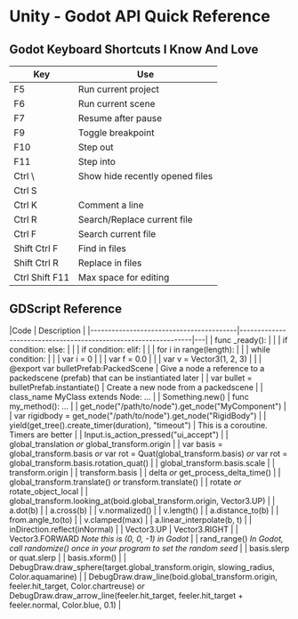 # Unity - Godot API Quick Reference

## Godot Keyboard Shortcuts I Know And Love

| Key | Use |
|-----|-----|
| F5 | Run current project |
| F6 | Run current scene |
| F7 | Resume after pause |
| F9 | Toggle breakpoint |
| F10 | Step out |
| F11 | Step into |
| Ctrl  \ | Show hide recently opened files |
| Ctrl  S | |
| Ctrl  K | Comment a line |
| Ctrl R | Search/Replace current file |
| Ctrl F | Search current file |
| Shift Ctrl F | Find in files |
| Shift Ctrl R | Replace in files |
| Ctrl Shift F11 | Max space for editing |

## GDScript Reference 

|Code | Description                                            |
|-----------------------------------------|----------------------------------------------------------------|---|
| func _ready():                                              |  |
| if condition:  else:                                     |  |
| if condition:  elif:                                     |  |
| for i in range(length):                                  |  |
| while condition:                                          |  |
| var i = 0                                                      | |
| var f = 0.0                                                    | | 
| var v = Vector3(1, 2, 3)                                       | |
| @export var bulletPrefab:PackedScene | Give a node a reference to a packedscene (prefab) that can be instiantiated later | 
| var bullet = bulletPrefab.instantiate() | Create a new node from a packedscene
|
| class_name MyClass extends Node: ...                            |
| Something.new()
| func my_method(): ...                                          |
| get_node("/path/to/node").get_node("MyComponent")               |
| var rigidbody = get_node("/path/to/node").get_node("RigidBody") |
| yield(get_tree().create_timer(duration), "timeout")            | This is a coroutine. Timers are better |
| Input.is_action_pressed("ui_accept")                           |
| global_translation *or* global_transform.origin                                                      |
| var basis = global_transform.basis *or* var rot = Quat(global_transform.basis) *or* var rot = global_transform.basis.rotation_quat()                                       |
| global_transform.basis.scale                                                 |
| transform.origin |
| transform.basis |
| delta *or* get_process_delta_time() |
| global_transform.translate() *or* transform.translate() |
| rotate *or* rotate_object_local |
| global_transform.looking_at(boid.global_transform.origin, Vector3.UP) |
| a.dot(b)                                                 |
| a.cross(b)                                               |
| v.normalized()                                           |
| v.length()                                               |
| a.distance_to(b)                                         |
| from.angle_to(to)                                        |
| v.clamped(max)                                           |
| a.linear_interpolate(b, t)                                |
| inDirection.reflect(inNormal)  | 
| Vector3.UP
| Vector3.RIGHT |
| Vector3.FORWARD *Note this is (0, 0, -1) in Godot* |
| rand_range() *In Godot, call randomize() once in your program to set the random seed* |
| basis.slerp or quat.slerp |
| basis.xform() |
| DebugDraw.draw_sphere(target.global_transform.origin, slowing_radius, Color.aquamarine) |
| DebugDraw.draw_line(boid.global_transform.origin, feeler.hit_target, Color.chartreuse) *or* DebugDraw.draw_arrow_line(feeler.hit_target, feeler.hit_target + feeler.normal, Color.blue, 0.1) |
